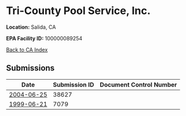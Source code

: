 # Tri-County Pool Service, Inc.

**Location:** Salida, CA

**EPA Facility ID:** 100000089254

[Back to CA Index](../../index.md)

## Submissions

| Date | Submission ID | Document Control Number |
|------|--------------|-------------------------|
| [2004-06-25](submissions/38627.md) | 38627 |  |
| [1999-06-21](submissions/7079.md) | 7079 |  |

